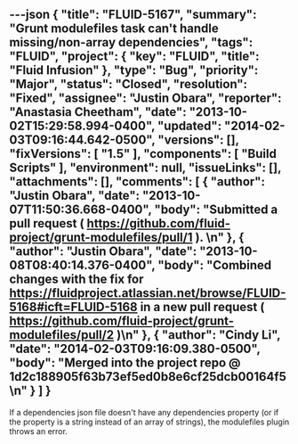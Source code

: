 ---json
{
  "title": "FLUID-5167",
  "summary": "Grunt modulefiles task can't handle missing/non-array dependencies",
  "tags": "FLUID",
  "project": {
    "key": "FLUID",
    "title": "Fluid Infusion"
  },
  "type": "Bug",
  "priority": "Major",
  "status": "Closed",
  "resolution": "Fixed",
  "assignee": "Justin Obara",
  "reporter": "Anastasia Cheetham",
  "date": "2013-10-02T15:29:58.994-0400",
  "updated": "2014-02-03T09:16:44.642-0500",
  "versions": [],
  "fixVersions": [
    "1.5"
  ],
  "components": [
    "Build Scripts"
  ],
  "environment": null,
  "issueLinks": [],
  "attachments": [],
  "comments": [
    {
      "author": "Justin Obara",
      "date": "2013-10-07T11:50:36.668-0400",
      "body": "Submitted a pull request ( <https://github.com/fluid-project/grunt-modulefiles/pull/1> ).&#x20;\n"
    },
    {
      "author": "Justin Obara",
      "date": "2013-10-08T08:40:14.376-0400",
      "body": "Combined changes with the fix for <https://fluidproject.atlassian.net/browse/FLUID-5168#icft=FLUID-5168> in a new pull request ( <https://github.com/fluid-project/grunt-modulefiles/pull/2> )\n"
    },
    {
      "author": "Cindy Li",
      "date": "2014-02-03T09:16:09.380-0500",
      "body": "Merged into the project repo @ 1d2c188905f63b73ef5ed0b8e6cf25dcb00164f5\n"
    }
  ]
}
---
If a dependencies json file doesn't have any dependencies property (or if the property is a string instead of an array of strings), the modulefiles plugin throws an error.

        